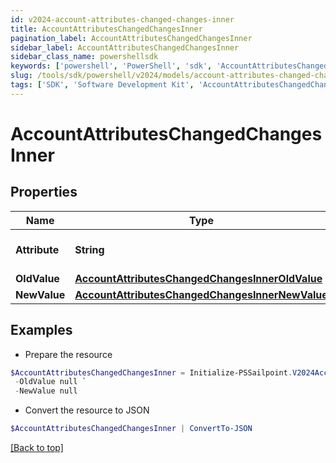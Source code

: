 ```yaml
---
id: v2024-account-attributes-changed-changes-inner
title: AccountAttributesChangedChangesInner
pagination_label: AccountAttributesChangedChangesInner
sidebar_label: AccountAttributesChangedChangesInner
sidebar_class_name: powershellsdk
keywords: ['powershell', 'PowerShell', 'sdk', 'AccountAttributesChangedChangesInner', 'V2024AccountAttributesChangedChangesInner'] 
slug: /tools/sdk/powershell/v2024/models/account-attributes-changed-changes-inner
tags: ['SDK', 'Software Development Kit', 'AccountAttributesChangedChangesInner', 'V2024AccountAttributesChangedChangesInner']
---
```



# AccountAttributesChangedChangesInner

## Properties

Name | Type | Description | Notes
------------ | ------------- | ------------- | -------------
**Attribute** | **String** | The name of the attribute. | [required]
**OldValue** | [**AccountAttributesChangedChangesInnerOldValue**](account-attributes-changed-changes-inner-old-value) |  | [required]
**NewValue** | [**AccountAttributesChangedChangesInnerNewValue**](account-attributes-changed-changes-inner-new-value) |  | [required]

## Examples

- Prepare the resource
```powershell
$AccountAttributesChangedChangesInner = Initialize-PSSailpoint.V2024AccountAttributesChangedChangesInner  -Attribute sn `
 -OldValue null `
 -NewValue null
```

- Convert the resource to JSON
```powershell
$AccountAttributesChangedChangesInner | ConvertTo-JSON
```


[[Back to top]](#) 

